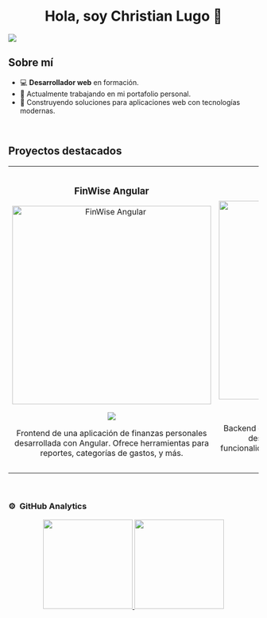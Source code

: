 <div align="center">
<h1 align="center">Hola, soy Christian Lugo 👋</h1>
</div>
<img src="https://cdn-images-1.medium.com/max/859/1*IRFhWNqusUWbTsB1hQXhrQ.gif">

[//]: # (Enlace para redes sociales futuras)

## Sobre mí

- 💻 **Desarrollador web** en formación.
- 🚀 Actualmente trabajando en mi portafolio personal.
- 🌱 Construyendo soluciones para aplicaciones web con tecnologías modernas.

<br>

## Proyectos destacados
<table>
<tr>
<td width="50%">
<h3 align="center">FinWise Angular</h3>
<div align="center">
<a href="https://github.com/ChrissLugo/FinWise-Angular.git" target="_blank"><img src="https://via.placeholder.com/400x200.png?text=FinWise+Angular" width="400" alt="FinWise Angular"></a>
<p>
<a href="https://github.com/ChrissLugo/FinWise-Angular.git" target="_blank">
<img src="https://img.shields.io/badge/C%C3%93DIGO-008cff?style=for-the-badge&logo=github&logoColor=white">
</a>
</p>
<p>Frontend de una aplicación de finanzas personales desarrollada con Angular. Ofrece herramientas para reportes, categorías de gastos, y más.</p>
</div>
</td>

<td width="50%">
<h3 align="center">FinWise Spring Boot</h3>
<div align="center">
<a href="https://github.com/ChrissLugo/FinWise-SpringBoot.git" target="_blank"><img src="https://via.placeholder.com/400x200.png?text=FinWise+Spring+Boot" width="400" alt="FinWise Spring Boot"></a>
<p>
<a href="https://github.com/ChrissLugo/FinWise-SpringBoot.git" target="_blank">
<img src="https://img.shields.io/badge/C%C3%93DIGO-6aae25?style=for-the-badge&logo=github&logoColor=white">
</a>
</p>
<p>Backend de una aplicación de finanzas personales desarrollada con Spring Boot. Incluye funcionalidades avanzadas como manejo de tokens, reportes y más.</p>
</div>
</td>
</tr>
</table>
<br>

### ⚙️ &nbsp;GitHub Analytics

<p align="center">
<a href="https://github.com/tu_usuario">
  <img height="180em" src="https://github-readme-stats-eight-theta.vercel.app/api?username=ChrissLugo&show_icons=true&theme=algolia&include_all_commits=true&count_private=true"/>
  <img height="180em" src="https://github-readme-stats-eight-theta.vercel.app/api/top-langs/?ChrissLugo=tu_usuario&layout=compact&langs_count=8&theme=algolia"/>
</a>
</p>
